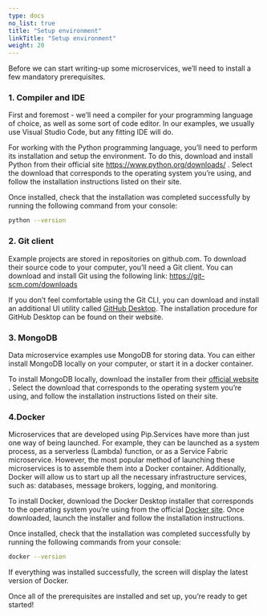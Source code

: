 ```yaml
---
type: docs
no_list: true
title: "Setup environment"
linkTitle: "Setup environment"
weight: 20
---
```


Before we can start writing-up some microservices, we’ll need to install a few mandatory prerequisites.

### 1. Compiler and IDE

First and foremost - we’ll need a compiler for your programming language of choice, as well as some sort of code editor. In our examples, we usually use Visual Studio Code, but any fitting IDE will do.

For working with the Python programming language, you’ll need to perform its installation and setup the environment. To do this, download and install Python from their official site https://www.python.org/downloads/ . Select the download that corresponds to the operating system you’re using, and follow the installation instructions listed on their site.

Once installed, check that the installation was completed successfully by running the following command from your console:

```bash
python --version
```

### 2. Git client
Example projects are stored in repositories on github.com. To download their source code to your computer, you’ll need a Git client. You can download and install Git using the following link: https://git-scm.com/downloads

If you don’t feel comfortable using the Git CLI, you can download and install an additional UI utility called [GitHub Desktop](https://desktop.github.com/). The installation procedure for GitHub Desktop can be found on their website.

### 3. MongoDB
Data microservice examples use MongoDB for storing data. You can either install MongоDB locally on your computer, or start it in a docker container.

To install MongoDB locally, download the installer from their [official website](https://www.mongodb.org/downloads) . Select the download that corresponds to the operating system you’re using, and follow the installation instructions listed on their site.

### 4.Docker
Microservices that are developed using Pip.Services have more than just one way of being launched. For example, they can be launched as a system process, as a serverless (Lambda) function, or as a Service Fabric microservice. However, the most popular method of launching these microservices is to assemble them into a Docker container. Additionally, Docker will allow us to start up all the necessary infrastructure services, such as: databases, message brokers, logging, and monitoring.

To install Docker, download the Docker Desktop installer that corresponds to the operating system you’re using from the official [Docker site](https://www.docker.com/get-started). Once downloaded, launch the installer and follow the installation instructions.

Once installed, check that the installation was completed successfully by running the following commands from your console:

```bash
docker --version
```

If everything was installed successfully, the screen will display the latest version of Docker.

Once all of the prerequisites are installed and set up, you’re ready to get started!



